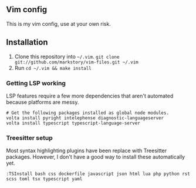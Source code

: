 ## Vim config

This is my vim config, use at your own risk.

## Installation

1. Clone this repository into `~/.vim`. `git clone git://github.com/markstory/vim-files.git ~/.vim`
2. Run `cd ~/.vim && make install`

### Getting LSP working

LSP features require a few more dependencies that aren't automated because platforms are messy.

```shell
# Get the following packages installed as global node modules.
volta install pyright intelephense diagnostic-languageserver
volta install typescript typescript-language-server
```

### Treesitter setup

Most syntax highlighting plugins have been replace with Treesitter packages.
However, I don't have a good way to install these automatically yet.

```
:TSInstall bash css dockerfile javascript json html lua php python rst scss toml tsx typescript yaml
```
